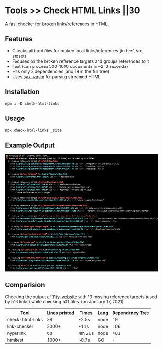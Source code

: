 # Tools >> Check HTML Links ||30

A fast checker for broken links/references in HTML.

## Features

- Checks all html files for broken local links/references (in href, src, srcset)
- Focuses on the broken reference targets and groups references to it
- Fast (can process 500-1000 documents in ~2-3 seconds)
- Has only 3 dependencies (and 19 in the full tree)
- Uses [sax-wasm](https://github.com/justinwilaby/sax-wasm) for parsing streamed HTML

## Installation

```
npm i -D check-html-links
```

## Usage

```
npx check-html-links _site
```

## Example Output

![Test Run Screenshot](./images/check-html-links-screenshot.png)

## Comparision

Checking the output of [11ty-website](https://github.com/11ty/11ty-website) with 13 missing reference targets (used by 516 links) while checking 501 files. (on January 17, 2021)

| Tool             | Lines printed | Times  | Lang | Dependency Tree |
| ---------------- | ------------- | ------ | ---- | --------------- |
| check-html-links | 38            | ~2.5s  | node | 19              |
| link-checker     | 3000+         | ~11s   | node | 106             |
| hyperlink        | 68            | 4m 20s | node | 481             |
| htmltest         | 1000+         | ~0.7s  | GO   | -               |

